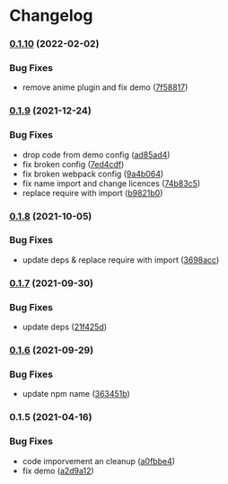 # Changelog

### [0.1.10](https://www.github.com/donkeyclip/motorcortex-textfxs/compare/v0.1.9...v0.1.10) (2022-02-02)


### Bug Fixes

* remove anime plugin and fix demo ([7f58817](https://www.github.com/donkeyclip/motorcortex-textfxs/commit/7f5881725f8245fe94c7054b6353142324b7903f))

### [0.1.9](https://www.github.com/donkeyclip/motorcortex-textfxs/compare/v0.1.8...v0.1.9) (2021-12-24)


### Bug Fixes

* drop code from demo config ([ad85ad4](https://www.github.com/donkeyclip/motorcortex-textfxs/commit/ad85ad402bfbaef47201322158133fbf511c32fa))
* fix broken config ([7ed4cdf](https://www.github.com/donkeyclip/motorcortex-textfxs/commit/7ed4cdfb568b7bd79ba2780c00741e628807f1d7))
* fix broken webpack config ([9a4b064](https://www.github.com/donkeyclip/motorcortex-textfxs/commit/9a4b06471cc54d4480b03778649fd1d41aac818f))
* fix name import and change licences ([74b83c5](https://www.github.com/donkeyclip/motorcortex-textfxs/commit/74b83c566944a19fffbd0947cdebe4a1360a6c69))
* replace require with import ([b9821b0](https://www.github.com/donkeyclip/motorcortex-textfxs/commit/b9821b055615fdcbf72a2e6ab6e73e534a6448c1))

### [0.1.8](https://www.github.com/donkeyclip/motorcortex-textfxs/compare/v0.1.7...v0.1.8) (2021-10-05)


### Bug Fixes

* update deps & replace require with import ([3698acc](https://www.github.com/donkeyclip/motorcortex-textfxs/commit/3698acce875930651ef4cfefe230e38d566e217d))

### [0.1.7](https://www.github.com/donkeyclip/motorcortex-textfxs/compare/v0.1.6...v0.1.7) (2021-09-30)


### Bug Fixes

* update deps ([21f425d](https://www.github.com/donkeyclip/motorcortex-textfxs/commit/21f425d4f264df0fddf5436b5193c0badc30834f))

### [0.1.6](https://www.github.com/donkeyclip/motorcortex-textfxs/compare/v0.1.5...v0.1.6) (2021-09-29)


### Bug Fixes

* update npm name ([363451b](https://www.github.com/donkeyclip/motorcortex-textfxs/commit/363451b33bc85826598ebaa36d24fba48b0e1a2d))

### 0.1.5 (2021-04-16)


### Bug Fixes

* code imporvement an cleanup ([a0fbbe4](https://www.github.com/kissmybutton/motorcortex-textfxs/commit/a0fbbe4479f26229eb783756dad83b9979075fb8))
* fix demo ([a2d9a12](https://www.github.com/kissmybutton/motorcortex-textfxs/commit/a2d9a129001bb792f8de71c8056593801b7de75b))
